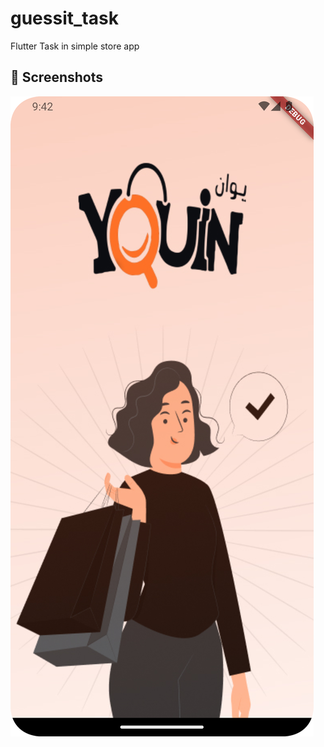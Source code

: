 # guessit_task

Flutter Task in simple store app

## 📸 Screenshots
![Home Screen](ScreenShots/SplashScreen.png)